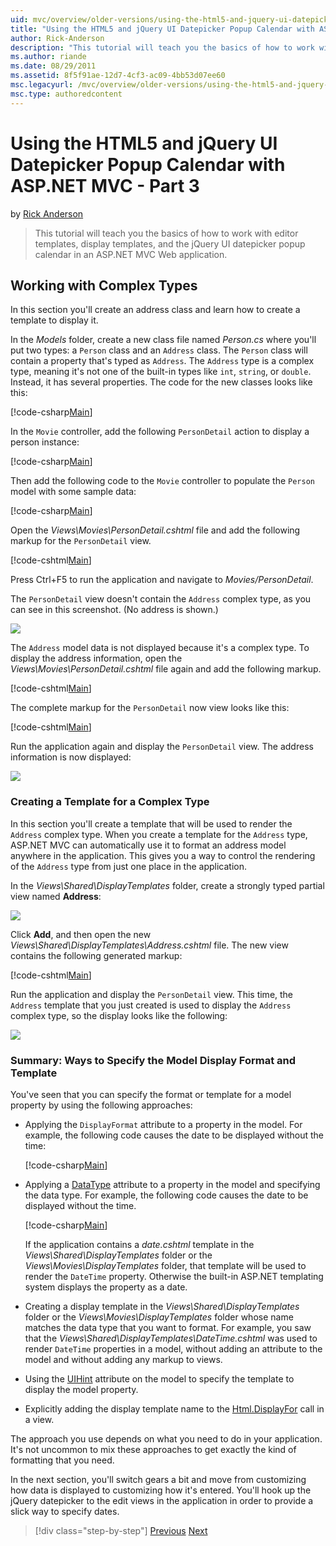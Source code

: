 ```yaml
---
uid: mvc/overview/older-versions/using-the-html5-and-jquery-ui-datepicker-popup-calendar-with-aspnet-mvc/using-the-html5-and-jquery-ui-datepicker-popup-calendar-with-aspnet-mvc-part-3
title: "Using the HTML5 and jQuery UI Datepicker Popup Calendar with ASP.NET MVC - Part 3 | Microsoft Docs"
author: Rick-Anderson
description: "This tutorial will teach you the basics of how to work with editor templates, display templates, and the jQuery UI datepicker popup calendar in an ASP.NET MV..."
ms.author: riande
ms.date: 08/29/2011
ms.assetid: 8f5f91ae-12d7-4cf3-ac09-4bb53d07ee60
msc.legacyurl: /mvc/overview/older-versions/using-the-html5-and-jquery-ui-datepicker-popup-calendar-with-aspnet-mvc/using-the-html5-and-jquery-ui-datepicker-popup-calendar-with-aspnet-mvc-part-3
msc.type: authoredcontent
---
```

Using the HTML5 and jQuery UI Datepicker Popup Calendar with ASP.NET MVC - Part 3
====================
by [Rick Anderson](https://twitter.com/RickAndMSFT)

> This tutorial will teach you the basics of how to work with editor templates, display templates, and the jQuery UI datepicker popup calendar in an ASP.NET MVC Web application.


## Working with Complex Types

In this section you'll create an address class and learn how to create a template to display it.

In the *Models* folder, create a new class file named *Person.cs* where you'll put two types: a `Person` class and an `Address` class. The `Person` class will contain a property that's typed as `Address`. The `Address` type is a complex type, meaning it's not one of the built-in types like `int`, `string`, or `double`. Instead, it has several properties. The code for the new classes looks like this:

[!code-csharp[Main](using-the-html5-and-jquery-ui-datepicker-popup-calendar-with-aspnet-mvc-part-3/samples/sample1.cs)]

In the `Movie` controller, add the following `PersonDetail` action to display a person instance:

[!code-csharp[Main](using-the-html5-and-jquery-ui-datepicker-popup-calendar-with-aspnet-mvc-part-3/samples/sample2.cs)]

Then add the following code to the `Movie` controller to populate the `Person` model with some sample data:

[!code-csharp[Main](using-the-html5-and-jquery-ui-datepicker-popup-calendar-with-aspnet-mvc-part-3/samples/sample3.cs)]

Open the *Views\Movies\PersonDetail.cshtml* file and add the following markup for the `PersonDetail` view.

[!code-cshtml[Main](using-the-html5-and-jquery-ui-datepicker-popup-calendar-with-aspnet-mvc-part-3/samples/sample4.cshtml)]

Press Ctrl+F5 to run the application and navigate to *Movies/PersonDetail*.

The `PersonDetail` view doesn't contain the `Address` complex type, as you can see in this screenshot. (No address is shown.)

![](using-the-html5-and-jquery-ui-datepicker-popup-calendar-with-aspnet-mvc-part-3/_static/image1.png)

The `Address` model data is not displayed because it's a complex type. To display the address information, open the *Views\Movies\PersonDetail.cshtml* file again and add the following markup.

[!code-cshtml[Main](using-the-html5-and-jquery-ui-datepicker-popup-calendar-with-aspnet-mvc-part-3/samples/sample5.cshtml)]

The complete markup for the `PersonDetail` now view looks like this:

[!code-cshtml[Main](using-the-html5-and-jquery-ui-datepicker-popup-calendar-with-aspnet-mvc-part-3/samples/sample6.cshtml)]

Run the application again and display the `PersonDetail` view. The address information is now displayed:

![](using-the-html5-and-jquery-ui-datepicker-popup-calendar-with-aspnet-mvc-part-3/_static/image2.png)

### Creating a Template for a Complex Type

In this section you'll create a template that will be used to render the `Address` complex type. When you create a template for the `Address` type, ASP.NET MVC can automatically use it to format an address model anywhere in the application. This gives you a way to control the rendering of the `Address` type from just one place in the application.

In the *Views\Shared\DisplayTemplates* folder, create a strongly typed partial view named **Address**:

![](using-the-html5-and-jquery-ui-datepicker-popup-calendar-with-aspnet-mvc-part-3/_static/image3.png)

Click **Add**, and then open the new *Views\Shared\DisplayTemplates\Address.cshtml* file. The new view contains the following generated markup:

[!code-cshtml[Main](using-the-html5-and-jquery-ui-datepicker-popup-calendar-with-aspnet-mvc-part-3/samples/sample7.cshtml)]

Run the application and display the `PersonDetail` view. This time, the `Address` template that you just created is used to display the `Address` complex type, so the display looks like the following:

![](using-the-html5-and-jquery-ui-datepicker-popup-calendar-with-aspnet-mvc-part-3/_static/image4.png)

### Summary: Ways to Specify the Model Display Format and Template

You've seen that you can specify the format or template for a model property by using the following approaches:

- Applying the `DisplayFormat` attribute to a property in the model. For example, the following code causes the date to be displayed without the time:

    [!code-csharp[Main](using-the-html5-and-jquery-ui-datepicker-popup-calendar-with-aspnet-mvc-part-3/samples/sample8.cs)]
- Applying a [DataType](https://msdn.microsoft.com/library/system.componentmodel.dataannotations.datatype.aspx) attribute to a property in the model and specifying the data type. For example, the following code causes the date to be displayed without the time.

    [!code-csharp[Main](using-the-html5-and-jquery-ui-datepicker-popup-calendar-with-aspnet-mvc-part-3/samples/sample9.cs)]

    If the application contains a *date.cshtml* template in the *Views\Shared\DisplayTemplates* folder or the *Views\Movies\DisplayTemplates* folder, that template will be used to render the `DateTime` property. Otherwise the built-in ASP.NET templating system displays the property as a date.
- Creating a display template in the *Views\Shared\DisplayTemplates* folder or the *Views\Movies\DisplayTemplates* folder whose name matches the data type that you want to format. For example, you saw that the *Views\Shared\DisplayTemplates\DateTime.cshtml* was used to render `DateTime` properties in a model, without adding an attribute to the model and without adding any markup to views.
- Using the [UIHint](https://msdn.microsoft.com/library/system.componentmodel.dataannotations.uihintattribute.uihint.aspx) attribute on the model to specify the template to display the model property.
- Explicitly adding the display template name to the [Html.DisplayFor](https://msdn.microsoft.com/library/ee407420.aspx) call in a view.

The approach you use depends on what you need to do in your application. It's not uncommon to mix these approaches to get exactly the kind of formatting that you need.

In the next section, you'll switch gears a bit and move from customizing how data is displayed to customizing how it's entered. You'll hook up the jQuery datepicker to the edit views in the application in order to provide a slick way to specify dates.

> [!div class="step-by-step"]
> [Previous](using-the-html5-and-jquery-ui-datepicker-popup-calendar-with-aspnet-mvc-part-2.md)
> [Next](using-the-html5-and-jquery-ui-datepicker-popup-calendar-with-aspnet-mvc-part-4.md)
